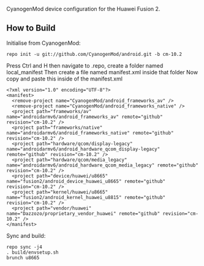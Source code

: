 CyanogenMod device configuration for the Huawei Fusion 2.

How to Build
---------------

Initialise from CyanogenMod:

    repo init -u git://github.com/CyanogenMod/android.git -b cm-10.2

Press Ctrl and H then navigate to .repo, create a folder named local_manifest 
Then create a file named manifest.xml inside that folder
Now copy and paste this inside of the manifest.xml

    <?xml version="1.0" encoding="UTF-8"?>
    <manifest>
      <remove-project name="CyanogenMod/android_frameworks_av" />
      <remove-project name="CyanogenMod/android_frameworks_native" />
      <project path="frameworks/av" name="androidarmv6/android_frameworks_av" remote="github" revision="cm-10.2" />
      <project path="frameworks/native" name="androidarmv6/android_frameworks_native" remote="github" revision="cm-10.2" />
      <project path="hardware/qcom/display-legacy" name="androidarmv6/android_hardware_qcom_display-legacy" remote="github" revision="cm-10.2" />
      <project path="hardware/qcom/media_legacy" name="androidarmv6/android_hardware_qcom_media_legacy" remote="github" revision="cm-10.2" />
      <project path="device/huawei/u8665" name="fusion2/android_device_huawei_u8665" remote="github" revision="cm-10.2" />
      <project path="kernel/huawei/u8665" name="fusion2/android_kernel_huawei_u8815" remote="github" revision="cm-10.2" />
      <project path="vendor/huawei" name="Dazzozo/proprietary_vendor_huawei" remote="github" revision="cm-10.2" />
    </manifest>

Sync and build:

    repo sync -j4
    . build/envsetup.sh
    brunch u8665

